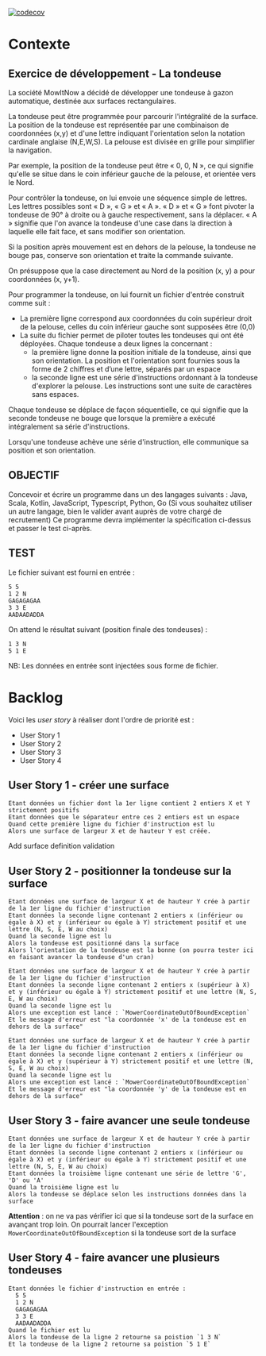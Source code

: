 
[![codecov](https://codecov.io/gh/corentinway/meow-tondeuz/branch/dev/graph/badge.svg?token=TWQMMK9KYT)](https://codecov.io/gh/corentinway/meow-tondeuz)

# Contexte

## Exercice de développement - La tondeuse

La société MowItNow a décidé de développer une tondeuse à gazon automatique, destinée aux
surfaces rectangulaires.

La tondeuse peut être programmée pour parcourir l'intégralité de la surface.
La position de la tondeuse est représentée par une combinaison de coordonnées (x,y) et d'une
lettre indiquant l'orientation selon la notation cardinale anglaise (N,E,W,S). La pelouse est
divisée en grille pour simplifier la navigation.

Par exemple, la position de la tondeuse peut être « 0, 0, N », ce qui signifie qu'elle se situe
dans le coin inférieur gauche de la pelouse, et orientée vers le Nord.

Pour contrôler la tondeuse, on lui envoie une séquence simple de lettres. Les lettres possibles
sont « D », « G » et « A ». « D » et « G » font pivoter la tondeuse de 90° à droite ou à gauche
respectivement, sans la déplacer. « A » signifie que l'on avance la tondeuse d'une case dans la
direction à laquelle elle fait face, et sans modifier son orientation.

Si la position après mouvement est en dehors de la pelouse, la tondeuse ne bouge pas,
conserve son orientation et traite la commande suivante.

On présuppose que la case directement au Nord de la position (x, y) a pour coordonnées (x,
y+1).

Pour programmer la tondeuse, on lui fournit un fichier d'entrée construit comme suit :
* La première ligne correspond aux coordonnées du coin supérieur droit de la pelouse, celles
du coin inférieur gauche sont supposées être (0,0)
* La suite du fichier permet de piloter toutes les tondeuses qui ont été déployées. Chaque
tondeuse a deux lignes la concernant :
  * la première ligne donne la position initiale de la tondeuse, ainsi que son orientation. La
position et l'orientation sont fournies sous la forme de 2 chiffres et d’une lettre, séparés
par un espace
  * la seconde ligne est une série d'instructions ordonnant à la tondeuse d'explorer la
pelouse. Les instructions sont une suite de caractères sans espaces.

Chaque tondeuse se déplace de façon séquentielle, ce qui signifie que la seconde tondeuse ne
bouge que lorsque la première a exécuté intégralement sa série d'instructions.

Lorsqu'une tondeuse achève une série d'instruction, elle communique sa position et son
orientation.

## OBJECTIF
Concevoir et écrire un programme dans un des langages suivants : Java, Scala, Kotlin,
JavaScript, Typescript, Python, Go (Si vous souhaitez utiliser un autre langage, bien le valider
avant auprès de votre chargé de recrutement)
Ce programme devra implémenter la spécification ci-dessus et passer le test ci-après.

## TEST
Le fichier suivant est fourni en entrée :
```
5 5
1 2 N
GAGAGAGAA
3 3 E
AADAADADDA
```
On attend le résultat suivant (position finale des tondeuses) :
```
1 3 N
5 1 E
```
NB: Les données en entrée sont injectées sous forme de fichier.

# Backlog

Voici les *user story* à réaliser dont l'ordre de priorité est :
* User Story 1
* User Story 2
* User Story 3
* User Story 4

## User Story 1 - créer une surface

```
Etant données un fichier dont la 1er ligne contient 2 entiers X et Y strictement positifs
Etant données que le séparateur entre ces 2 entiers est un espace
Quand cette première ligne du fichier d'instruction est lu
Alors une surface de largeur X et de hauteur Y est créée.
```

Add surface definition validation



## User Story 2 - positionner la tondeuse sur la surface

```
Etant données une surface de largeur X et de hauteur Y crée à partir de la 1er ligne du fichier d'instruction
Etant données la seconde ligne contenant 2 entiers x (inférieur ou égale à X) et y (inférieur ou égale à Y) strictement positif et une lettre (N, S, E, W au choix)
Quand la seconde ligne est lu
Alors la tondeuse est positionné dans la surface
Alors l'orientation de la tondeuse est la bonne (on pourra tester ici en faisant avancer la tondeuse d'un cran)
```

```
Etant données une surface de largeur X et de hauteur Y crée à partir de la 1er ligne du fichier d'instruction
Etant données la seconde ligne contenant 2 entiers x (supérieur à X) et y (inférieur ou égale à Y) strictement positif et une lettre (N, S, E, W au choix)
Quand la seconde ligne est lu
Alors une exception est lancé : `MowerCoordinateOutOfBoundException` 
Et le message d'erreur est "la coordonnée 'x' de la tondeuse est en dehors de la surface"
```

```
Etant données une surface de largeur X et de hauteur Y crée à partir de la 1er ligne du fichier d'instruction
Etant données la seconde ligne contenant 2 entiers x (inférieur ou égale à X) et y (supérieur à Y) strictement positif et une lettre (N, S, E, W au choix)
Quand la seconde ligne est lu
Alors une exception est lancé : `MowerCoordinateOutOfBoundException`
Et le message d'erreur est "la coordonnée 'y' de la tondeuse est en dehors de la surface"
```

## User Story 3 - faire avancer une seule tondeuse


```
Etant données une surface de largeur X et de hauteur Y crée à partir de la 1er ligne du fichier d'instruction
Etant données la seconde ligne contenant 2 entiers x (inférieur ou égale à X) et y (inférieur ou égale à Y) strictement positif et une lettre (N, S, E, W au choix)
Etant données la troisième ligne contenant une série de lettre 'G', 'D' ou 'A'
Quand la troisième ligne est lu
Alors la tondeuse se déplace selon les instructions données dans la surface
```


**Attention** : on ne va pas vérifier ici que si la tondeuse sort 
de la surface en avançant trop loin.
On pourrait lancer l'exception `MowerCoordinateOutOfBoundException` si
la tondeuse sort de la surface



## User Story 4 - faire avancer une plusieurs tondeuses

```
Etant données le fichier d'instruction en entrée :
  5 5
  1 2 N
  GAGAGAGAA
  3 3 E
  AADAADADDA
Quand le fichier est lu
Alors la tondeuse de la ligne 2 retourne sa poistion `1 3 N`
Et la tondeuse de la ligne 2 retourne sa poistion `5 1 E`

```
